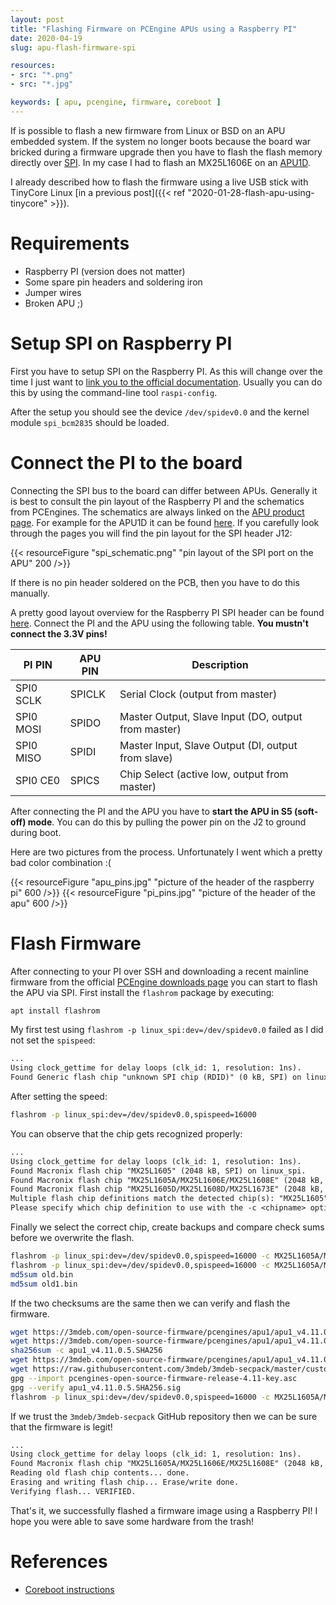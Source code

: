 ```yaml
---
layout: post
title: "Flashing Firmware on PCEngine APUs using a Raspberry PI"
date: 2020-04-19
slug: apu-flash-firmware-spi

resources:
- src: "*.png"
- src: "*.jpg"

keywords: [ apu, pcengine, firmware, coreboot ]
---
```


If is possible to flash a new firmware from Linux or BSD on an APU embedded system. If the system no longer boots because the board war bricked during a firmware upgrade then you have to flash the flash memory directly over [SPI](https://en.wikipedia.org/wiki/Serial_Peripheral_Interface). In my case I had to flash an MX25L1606E on an [APU1D](https://www.pcengines.ch/apu1d.htm).

I already described how to flash the firmware using a live USB stick with TinyCore Linux [in a previous post]({{< ref "2020-01-28-flash-apu-using-tinycore" >}}).

# Requirements

* Raspberry PI (version does not matter)
* Some spare pin headers and soldering iron
* Jumper wires
* Broken APU ;)

# Setup SPI on Raspberry PI

First you have to setup SPI on the Raspberry PI. As this will change over the time I just want to [link you to the official documentation](https://www.raspberrypi.org/documentation/hardware/raspberrypi/spi/README.md). Usually you can do this by using the command-line tool `raspi-config`.

After the setup you should see the device `/dev/spidev0.0` and the kernel module `spi_bcm2835` should be loaded.

# Connect the PI to the board

Connecting the SPI bus to the board can differ between APUs. Generally it is best to consult the pin layout of the Raspberry PI and the schematics from PCEngines. The schematics are always linked on the [APU product page](https://www.pcengines.ch/apu1d.htm). For example for the APU1D it can be found [here](https://www.pcengines.ch/schema/apu1d.pdf). If you carefully look through the pages you will find the pin layout for the SPI header J12:

{{< resourceFigure "spi_schematic.png" "pin layout of the SPI port on the APU" 200 />}}

If there is no pin header soldered on the PCB, then you have to do this manually.

A pretty good layout overview for the Raspberry PI SPI header can be found [here](https://de.pinout.xyz/pinout/spi#). Connect the PI and the APU using the following table. **You mustn't connect the 3.3V pins!**

|PI PIN|APU PIN|Description|
|---|---|---|
|SPI0 SCLK|SPICLK|Serial Clock (output from master)|
|SPI0 MOSI|SPIDO|Master Output, Slave Input (DO, output from master)|
|SPI0 MISO|SPIDI|Master Input, Slave Output (DI, output from slave)|
|SPI0 CE0|SPICS|Chip Select (active low, output from master)|

After connecting the PI and the APU you have to **start the APU in S5 (soft-off) mode**. You can do this by pulling the power pin on the J2 to ground during boot.

Here are two pictures from the process. Unfortunately I went which a pretty bad color combination :(

{{< resourceFigure "apu_pins.jpg" "picture of the header of the raspberry pi" 600 />}}
{{< resourceFigure "pi_pins.jpg" "picture of the header of the apu" 600 />}}


# Flash Firmware

After connecting to your PI over SSH and downloading a recent mainline firmware from the official [PCEngine downloads page](https://pcengines.github.io) you can start to flash the APU via SPI. First install the `flashrom` package by executing:

```bash
apt install flashrom
```

My first test using `flashrom -p linux_spi:dev=/dev/spidev0.0` failed as I did not set the `spispeed`:

```txt
...
Using clock_gettime for delay loops (clk_id: 1, resolution: 1ns).
Found Generic flash chip "unknown SPI chip (RDID)" (0 kB, SPI) on linux_spi.
```

After setting the speed:

```bash
flashrom -p linux_spi:dev=/dev/spidev0.0,spispeed=16000
```

You can observe that the chip gets recognized properly:

```txt
...
Using clock_gettime for delay loops (clk_id: 1, resolution: 1ns).
Found Macronix flash chip "MX25L1605" (2048 kB, SPI) on linux_spi.
Found Macronix flash chip "MX25L1605A/MX25L1606E/MX25L1608E" (2048 kB, SPI) on linux_spi.
Found Macronix flash chip "MX25L1605D/MX25L1608D/MX25L1673E" (2048 kB, SPI) on linux_spi.
Multiple flash chip definitions match the detected chip(s): "MX25L1605", "MX25L1605A/MX25L1606E/MX25L1608E", "MX25L1605D/MX25L1608D/MX25L1673E"
Please specify which chip definition to use with the -c <chipname> option.
```

Finally we select the correct chip, create backups and compare check sums before we overwrite the flash.

```bash
flashrom -p linux_spi:dev=/dev/spidev0.0,spispeed=16000 -c MX25L1605A/MX25L1606E/MX25L1608E -r old.bin
flashrom -p linux_spi:dev=/dev/spidev0.0,spispeed=16000 -c MX25L1605A/MX25L1606E/MX25L1608E -r old1.bin
md5sum old.bin
md5sum old1.bin
```

If the two checksums are the same then we can verify and flash the firmware.
```bash
wget https://3mdeb.com/open-source-firmware/pcengines/apu1/apu1_v4.11.0.5.rom
wget https://3mdeb.com/open-source-firmware/pcengines/apu1/apu1_v4.11.0.5.SHA256
sha256sum -c apu1_v4.11.0.5.SHA256
wget https://3mdeb.com/open-source-firmware/pcengines/apu1/apu1_v4.11.0.5.SHA256.sig
wget https://raw.githubusercontent.com/3mdeb/3mdeb-secpack/master/customer-keys/pcengines/release-keys/pcengines-open-source-firmware-release-4.11-key.asc
gpg --import pcengines-open-source-firmware-release-4.11-key.asc
gpg --verify apu1_v4.11.0.5.SHA256.sig
flashrom -p linux_spi:dev=/dev/spidev0.0,spispeed=16000 -c MX25L1605A/MX25L1606E/MX25L1608E -wapu1_v4.11.0.5.rom
```

If we trust the `3mdeb/3mdeb-secpack` GitHub repository then we can be sure that the firmware is legit!

```txt
...
Using clock_gettime for delay loops (clk_id: 1, resolution: 1ns).
Found Macronix flash chip "MX25L1605A/MX25L1606E/MX25L1608E" (2048 kB, SPI) on linux_spi.
Reading old flash chip contents... done.
Erasing and writing flash chip... Erase/write done.
Verifying flash... VERIFIED.
```

That's it, we successfully flashed a firmware image using a Raspberry PI! I hope you were able to save some hardware from the trash! 

# References

* [Coreboot instructions](https://doc.coreboot.org/mainboard/pcengines/apu1.html)
